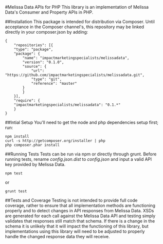 #Melissa Data APIs for PHP
This library is an implementation of Melissa Data's Consumer and Property APIs in PHP.

##Installation
This package is intended for distribution via Composer. Until acceptance in the Composer channel's, this repository may be linked directly in your composer.json by adding:
```
{
	"repositories": [{
    "type": "package",
    "package": {
        "name": "impactmarketingspecialists/melissadata",
        "version": "0.1.0",
        "source": {
            "url": "https://github.com/impactmarketingspecialists/melissadata.git",
            "type": "git",
        	"reference": "master"
        }
        }
    }],
    "require": {
    "impactmarketingspecialists/melissadata": "0.1.*"
    }
}
```

##Intial Setup
You'll need to get the node and php dependencies setup first; run:

```
npm install
curl -s http://getcomposer.org/installer | php
php composer.phar install
```

##Running Tests
Tests can be run via npm or directly through grunt. Before running tests, rename _config.json.dist_ to _config.json_ and input a valid API key provided by Melissa Data.

```
npm test
```
or
```
grunt test
```

##Tests and Coverage
Testing is not intended to provide full code coverage, rather to ensure that all implementation methods are functioning properly and to detect changes in API responses from Melissa Data. XSDs are generated for each call against the Melissa Data API and testing simply validates that responses still match that schema. If there is a change in the schema it is unlikely that it will impact the functioning of this library, but implementations using this library will need to be adjusted to properly handle the changed response data they will receive.